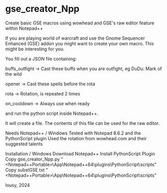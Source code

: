 # gse_creator_Npp
Create basic GSE macros using wowhead and GSE's raw editor feature within Notepad++

 If you are playing world of warcraft and use the Gnome Sequencer Enhanced (GSE) addon
 you might want to create your own macro. This might be interesting for you.

 You fill out a JSON file containing:
 
  buffs_outfight -> Cast these buffs when you are outfight, eg DuDu: Mark of the wild
  
  opener         -> Cast these spells before the rota
  
  rota           -> Rotation, is repeated 2 times
  
  on_cooldown    -> Always use when ready
  
 and run the python script inside Notepad++.

 It will create a file. The contents of this file can be used for the raw editor.

 Needs Notepad++ / Windows
 Tested with Notepad 8.6.2 and the PythonScript plugin
 Used the rotation from wowhead.com and their suggested talents

 Installation / Windows
   Download Notepad++
   Install PythonScript Plugin
   Copy gse_creator_Npp.py "<Notepad++Portable>\App\Notepad++64\plugins\PythonScript\scripts"
   Copy substGSE.txt       "<Notepad++Portable>\App\Notepad++64\plugins\PythonScript\scripts"

lousy, 2024
